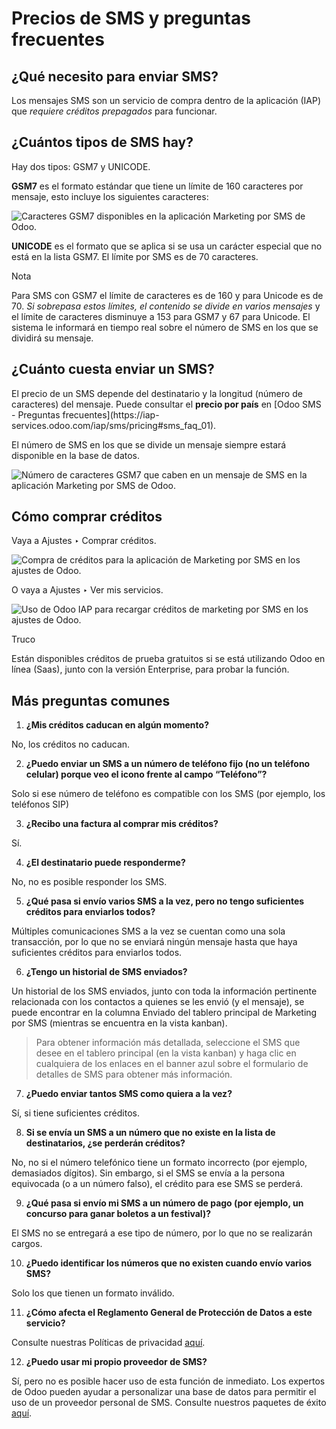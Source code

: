 # Precios de SMS y preguntas frecuentes

## ¿Qué necesito para enviar SMS?

Los mensajes SMS son un servicio de compra dentro de la aplicación (IAP) que
_requiere créditos prepagados_ para funcionar.

## ¿Cuántos tipos de SMS hay?

Hay dos tipos: GSM7 y UNICODE.

**GSM7** es el formato estándar que tiene un límite de 160 caracteres por
mensaje, esto incluye los siguientes caracteres:

![Caracteres GSM7 disponibles en la aplicación Marketing por SMS de
Odoo.](../../../../_images/faq1.png)

**UNICODE** es el formato que se aplica si se usa un carácter especial que no
está en la lista GSM7. El límite por SMS es de 70 caracteres.

Nota

Para SMS con GSM7 el límite de caracteres es de 160 y para Unicode es de 70.
_Si sobrepasa estos límites, el contenido se divide en varios mensajes_ y el
límite de caracteres disminuye a 153 para GSM7 y 67 para Unicode. El sistema
le informará en tiempo real sobre el número de SMS en los que se dividirá su
mensaje.

## ¿Cuánto cuesta enviar un SMS?

El precio de un SMS depende del destinatario y la longitud (número de
caracteres) del mensaje. Puede consultar el **precio por país** en [Odoo SMS -
Preguntas frecuentes](https://iap-
services.odoo.com/iap/sms/pricing#sms_faq_01).

El número de SMS en los que se divide un mensaje siempre estará disponible en
la base de datos.

![Número de caracteres GSM7 que caben en un mensaje de SMS en la aplicación
Marketing por SMS de Odoo.](../../../../_images/faq2.png)

## Cómo comprar créditos

Vaya a Ajustes ‣ Comprar créditos.

![Compra de créditos para la aplicación de Marketing por SMS en los ajustes de
Odoo.](../../../../_images/faq3.png)

O vaya a Ajustes ‣ Ver mis servicios.

![Uso de Odoo IAP para recargar créditos de marketing por SMS en los ajustes
de Odoo.](../../../../_images/faq4.png)

Truco

Están disponibles créditos de prueba gratuitos si se está utilizando Odoo en
línea (Saas), junto con la versión Enterprise, para probar la función.

## Más preguntas comunes

  1. **¿Mis créditos caducan en algún momento?**

No, los créditos no caducan.

  2. **¿Puedo enviar un SMS a un número de teléfono fijo (no un teléfono celular) porque veo el icono frente al campo “Teléfono”?**

Solo si ese número de teléfono es compatible con los SMS (por ejemplo, los
teléfonos SIP)

  3. **¿Recibo una factura al comprar mis créditos?**

Sí.

  4. **¿El destinatario puede responderme?**

No, no es posible responder los SMS.

  5. **¿Qué pasa si envío varios SMS a la vez, pero no tengo suficientes créditos para enviarlos todos?**

Múltiples comunicaciones SMS a la vez se cuentan como una sola transacción,
por lo que no se enviará ningún mensaje hasta que haya suficientes créditos
para enviarlos todos.

  6. **¿Tengo un historial de SMS enviados?**

Un historial de los SMS enviados, junto con toda la información pertinente
relacionada con los contactos a quienes se les envió (y el mensaje), se puede
encontrar en la columna Enviado del tablero principal de Marketing por SMS
(mientras se encuentra en la vista kanban).

> Para obtener información más detallada, seleccione el SMS que desee en el
> tablero principal (en la vista kanban) y haga clic en cualquiera de los
> enlaces en el banner azul sobre el formulario de detalles de SMS para
> obtener más información.

  7. **¿Puedo enviar tantos SMS como quiera a la vez?**

Sí, si tiene suficientes créditos.

  8. **Si se envía un SMS a un número que no existe en la lista de destinatarios, ¿se perderán créditos?**

No, no si el número telefónico tiene un formato incorrecto (por ejemplo,
demasiados dígitos). Sin embargo, si el SMS se envía a la persona equivocada
(o a un número falso), el crédito para ese SMS se perderá.

  9. **¿Qué pasa si envío mi SMS a un número de pago (por ejemplo, un concurso para ganar boletos a un festival)?**

El SMS no se entregará a ese tipo de número, por lo que no se realizarán
cargos.

  10. **¿Puedo identificar los números que no existen cuando envío varios SMS?**

Solo los que tienen un formato inválido.

  11. **¿Cómo afecta el Reglamento General de Protección de Datos a este servicio?**

Consulte nuestras Políticas de privacidad
[aquí](https://iap.odoo.com/privacy#sms).

  12. **¿Puedo usar mi propio proveedor de SMS?**

Sí, pero no es posible hacer uso de esta función de inmediato. Los expertos de
Odoo pueden ayudar a personalizar una base de datos para permitir el uso de un
proveedor personal de SMS. Consulte nuestros paquetes de éxito
[aquí](https://www.odoo.com/pricing-packs).

